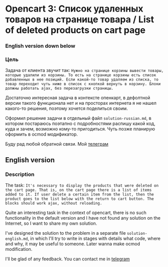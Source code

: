 # Opencart 3: Список удаленных товаров на странице товара / List of deleted products on cart page

### English version down below

### Цель
Задача от клиента звучит так: 
`Нужно на странице корзины вывести товары, которые удалили из корзины. То есть на странице корзины есть список добавленных в нее позиций. Если какой-то товар удаляем из списка, то товар переходит чуть ниже в список с кнопкой вернуть в корзину. Блоки должны работать ajax, без перезагрузки страницы.`  

Достаточно интересная задача в контексте опенкарт, в дефолтной версии такого функционала нет и на просторах интернета я не нашел какого-то решения, поэтому хочется поделиться своим. 

Оформил решение задачи в отдельный файл `solution-russian.md`, в котором постараюсь поэтапно с подробностями распишу какой код, куда и зачем, возможно кому-то пригодиться. Чуть позже планирую оформить в ocmod модификатор.

Буду рад любой обратной связи. Мой [телеграм](https://t.me/leptyagin)

## English version

### Description

The task:
`It's necessary to display the products that were deleted on the cart page. That is, on the cart page there is a list of items added to it. If user delete a certain item from the list, then the product goes to the list below with the return to cart button. The blocks should work ajax, without reloading.`

Quite an interesting task in the context of opencart, there is no such functionality in the default version and I have not found any solution on the Internet, so I want to share my own solution.

I've designed the solution to the problem in a separate file `solution-english.md`, in which I'll try to write in stages with details what code, where and why, it may be useful to someone. Later wanna make ocmod modification.

I'll be glad of any feedback. You can contact me in [telegram](https://t.me/leptyagin)
